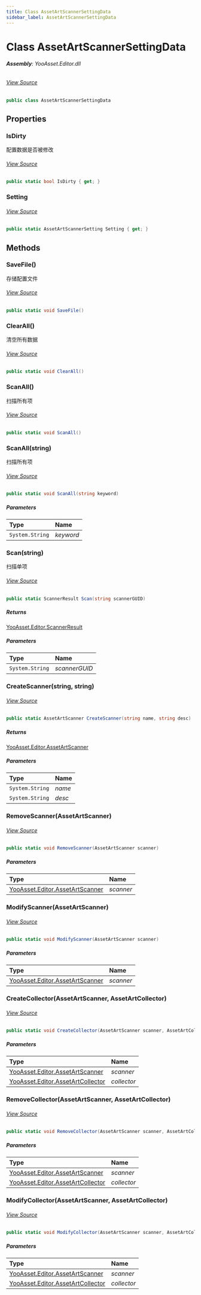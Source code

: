 ```yaml
---
title: Class AssetArtScannerSettingData
sidebar_label: AssetArtScannerSettingData
---
```

# Class AssetArtScannerSettingData


###### **Assembly**: YooAsset.Editor.dll
###### [View Source](https://github.com/tuyoogame/YooAsset-Samples.git/blob/main/Assets/YooAsset/Editor/AssetArtScanner/AssetArtScannerSettingData.cs#L11)
```csharp title="Declaration"
public class AssetArtScannerSettingData
```
## Properties
### IsDirty
配置数据是否被修改
###### [View Source](https://github.com/tuyoogame/YooAsset-Samples.git/blob/main/Assets/YooAsset/Editor/AssetArtScanner/AssetArtScannerSettingData.cs#L16)
```csharp title="Declaration"
public static bool IsDirty { get; }
```
### Setting

###### [View Source](https://github.com/tuyoogame/YooAsset-Samples.git/blob/main/Assets/YooAsset/Editor/AssetArtScanner/AssetArtScannerSettingData.cs#L24)
```csharp title="Declaration"
public static AssetArtScannerSetting Setting { get; }
```
## Methods
### SaveFile()
存储配置文件
###### [View Source](https://github.com/tuyoogame/YooAsset-Samples.git/blob/main/Assets/YooAsset/Editor/AssetArtScanner/AssetArtScannerSettingData.cs#L37)
```csharp title="Declaration"
public static void SaveFile()
```
### ClearAll()
清空所有数据
###### [View Source](https://github.com/tuyoogame/YooAsset-Samples.git/blob/main/Assets/YooAsset/Editor/AssetArtScanner/AssetArtScannerSettingData.cs#L51)
```csharp title="Declaration"
public static void ClearAll()
```
### ScanAll()
扫描所有项
###### [View Source](https://github.com/tuyoogame/YooAsset-Samples.git/blob/main/Assets/YooAsset/Editor/AssetArtScanner/AssetArtScannerSettingData.cs#L60)
```csharp title="Declaration"
public static void ScanAll()
```
### ScanAll(string)
扫描所有项
###### [View Source](https://github.com/tuyoogame/YooAsset-Samples.git/blob/main/Assets/YooAsset/Editor/AssetArtScanner/AssetArtScannerSettingData.cs#L75)
```csharp title="Declaration"
public static void ScanAll(string keyword)
```

##### Parameters

| Type | Name |
|:--- |:--- |
| `System.String` | *keyword* |

### Scan(string)
扫描单项
###### [View Source](https://github.com/tuyoogame/YooAsset-Samples.git/blob/main/Assets/YooAsset/Editor/AssetArtScanner/AssetArtScannerSettingData.cs#L96)
```csharp title="Declaration"
public static ScannerResult Scan(string scannerGUID)
```

##### Returns

[YooAsset.Editor.ScannerResult](../YooAsset.Editor/ScannerResult.md)

##### Parameters

| Type | Name |
|:--- |:--- |
| `System.String` | *scannerGUID* |

### CreateScanner(string, string)

###### [View Source](https://github.com/tuyoogame/YooAsset-Samples.git/blob/main/Assets/YooAsset/Editor/AssetArtScanner/AssetArtScannerSettingData.cs#L107)
```csharp title="Declaration"
public static AssetArtScanner CreateScanner(string name, string desc)
```

##### Returns

[YooAsset.Editor.AssetArtScanner](../YooAsset.Editor/AssetArtScanner.md)

##### Parameters

| Type | Name |
|:--- |:--- |
| `System.String` | *name* |
| `System.String` | *desc* |

### RemoveScanner(AssetArtScanner)

###### [View Source](https://github.com/tuyoogame/YooAsset-Samples.git/blob/main/Assets/YooAsset/Editor/AssetArtScanner/AssetArtScannerSettingData.cs#L117)
```csharp title="Declaration"
public static void RemoveScanner(AssetArtScanner scanner)
```

##### Parameters

| Type | Name |
|:--- |:--- |
| [YooAsset.Editor.AssetArtScanner](../YooAsset.Editor/AssetArtScanner.md) | *scanner* |

### ModifyScanner(AssetArtScanner)

###### [View Source](https://github.com/tuyoogame/YooAsset-Samples.git/blob/main/Assets/YooAsset/Editor/AssetArtScanner/AssetArtScannerSettingData.cs#L128)
```csharp title="Declaration"
public static void ModifyScanner(AssetArtScanner scanner)
```

##### Parameters

| Type | Name |
|:--- |:--- |
| [YooAsset.Editor.AssetArtScanner](../YooAsset.Editor/AssetArtScanner.md) | *scanner* |

### CreateCollector(AssetArtScanner, AssetArtCollector)

###### [View Source](https://github.com/tuyoogame/YooAsset-Samples.git/blob/main/Assets/YooAsset/Editor/AssetArtScanner/AssetArtScannerSettingData.cs#L137)
```csharp title="Declaration"
public static void CreateCollector(AssetArtScanner scanner, AssetArtCollector collector)
```

##### Parameters

| Type | Name |
|:--- |:--- |
| [YooAsset.Editor.AssetArtScanner](../YooAsset.Editor/AssetArtScanner.md) | *scanner* |
| [YooAsset.Editor.AssetArtCollector](../YooAsset.Editor/AssetArtCollector.md) | *collector* |

### RemoveCollector(AssetArtScanner, AssetArtCollector)

###### [View Source](https://github.com/tuyoogame/YooAsset-Samples.git/blob/main/Assets/YooAsset/Editor/AssetArtScanner/AssetArtScannerSettingData.cs#L142)
```csharp title="Declaration"
public static void RemoveCollector(AssetArtScanner scanner, AssetArtCollector collector)
```

##### Parameters

| Type | Name |
|:--- |:--- |
| [YooAsset.Editor.AssetArtScanner](../YooAsset.Editor/AssetArtScanner.md) | *scanner* |
| [YooAsset.Editor.AssetArtCollector](../YooAsset.Editor/AssetArtCollector.md) | *collector* |

### ModifyCollector(AssetArtScanner, AssetArtCollector)

###### [View Source](https://github.com/tuyoogame/YooAsset-Samples.git/blob/main/Assets/YooAsset/Editor/AssetArtScanner/AssetArtScannerSettingData.cs#L153)
```csharp title="Declaration"
public static void ModifyCollector(AssetArtScanner scanner, AssetArtCollector collector)
```

##### Parameters

| Type | Name |
|:--- |:--- |
| [YooAsset.Editor.AssetArtScanner](../YooAsset.Editor/AssetArtScanner.md) | *scanner* |
| [YooAsset.Editor.AssetArtCollector](../YooAsset.Editor/AssetArtCollector.md) | *collector* |

